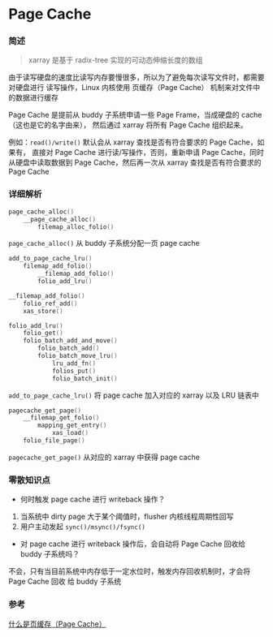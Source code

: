 # Page Cache

### 简述

> xarray 是基于 radix-tree 实现的可动态伸缩长度的数组

由于读写硬盘的速度比读写内存要慢很多，所以为了避免每次读写文件时，都需要对硬盘进行
读写操作，Linux 内核使用 页缓存（Page Cache） 机制来对文件中的数据进行缓存

Page Cache 是提前从 buddy 子系统申请一些 Page Frame，当成硬盘的 cache（这也是它的名字由来），
然后通过 xarray 将所有 Page Cache 组织起来。

例如：`read()/write()` 默认会从 xarray 查找是否有符合要求的 Page Cache，如果有，
直接对 Page Cache 进行读/写操作，否则，重新申请 Page Cache，同时从硬盘中读取数据到
Page Cache，然后再一次从 xarray 查找是否有符合要求的 Page Cache

### 详细解析

```c
page_cache_alloc()
    __page_cache_alloc()
        filemap_alloc_folio()
```

`page_cache_alloc()` 从 buddy 子系统分配一页 page cache

```c
add_to_page_cache_lru()
    filemap_add_folio()
        __filemap_add_folio()
        folio_add_lru()

__filemap_add_folio()
    folio_ref_add()
    xas_store()

folio_add_lru()
    folio_get()
    folio_batch_add_and_move()
        folio_batch_add()
        folio_batch_move_lru()
            lru_add_fn()
            folios_put()
            folio_batch_init()
```

`add_to_page_cache_lru()` 将 page cache 加入对应的 xarray 以及 LRU 链表中

```c
pagecache_get_page()
    __filemap_get_folio()
        mapping_get_entry()
            xas_load()
    folio_file_page()
```

`pagecache_get_page()` 从对应的 xarray 中获得 page cache

### 零散知识点

* 何时触发 page cache 进行 writeback 操作？

1. 当系统中 dirty page 大于某个阈值时，flusher 内核线程周期性回写
2. 用户主动发起 `sync()/msync()/fsync()`

* 对 page cache 进行 writeback 操作后，会自动将 Page Cache 回收给 buddy 子系统吗？

不会，只有当目前系统中内存低于一定水位时，触发内存回收机制时，才会将 Page Cache 回收
给 buddy 子系统

### 参考

[什么是页缓存（Page Cache）](https://cloud.tencent.com/developer/article/1848933)
